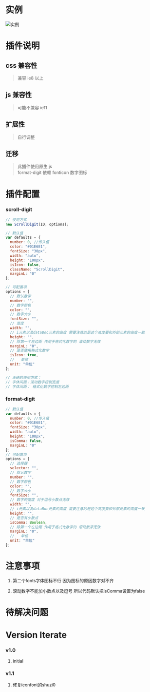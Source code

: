 # 实例

![实例](./example.jpg)

# 插件说明

## css 兼容性

> 兼容 ie8 以上

## js 兼容性

> 可能不兼容 ie11

## 扩展性

> 自行调整

## 迁移

> 此插件使用原生 js  
> format-digit 依赖 fonticon 数字图标

# 插件配置

### scroll-digit

```js
// 使用方式
new ScrollDigit(ID, options);

// 默认值
var defaults = {
  number: 0, //传入值
  color: "#01E6E1",
  fontSize: "30px",
  width: "auto",
  height: "100px",
  isIcon: false,
  className: "ScrollDigit",
  marginL: "0"
};

// 可配置项
options = {
  // 默认数字
  number: "",
  // 数字颜色
  color: "",
  // 数字大小
  fontSize: "",
  // 宽度
  width: "",
  // i元素以及dataBoc元素的高度 需要注意的是这个高度要和外部元素的高度一致
  height: "",
  // 除第一个左边距 作用于格式化数字的 滚动数字无效
  marginL: "0",
  // 是否使用格式化数字
  isIcon: true,
  //   单位
  unit: "单位"
};

// 正确的使用方式：
// 字体间距：滚动数字控制宽度
// 字体间距： 格式化数字控制左边距
```

### format-digit

```js
// 默认值
var defaults = {
  number: 0, //传入值
  color: "#01E6E1",
  fontSize: "30px",
  width: "auto",
  height: "100px",
  isComma: false,
  marginL: "0"
};
// 可配置项
options = {
  // 选择器
  selector: "",
  // 默认数字
  number: "",
  // 数字颜色
  color: "",
  // 数字大小
  fontSize: "",
  // 数字的宽度 对于逗号小数点无效
  width: "",
  // i元素以及dataBoc元素的高度 需要注意的是这个高度要和外部元素的高度一致
  height: "",
  // 是否有小数点
  isComma: Boolean,
  // 除第一个左边距 作用于格式化数字的 滚动数字无效
  marginL: "0",
  //   单位
  unit: "单位"
};
```

# 注意事项

1. 第二个fonts字体图标不行 因为图标的原因数字对不齐

2. 滚动数字不能加小数点以及逗号  所以代码默认把isComma设置为false



# 待解决问题


# Version Iterate

### v1.0
1. initial

### v1.1
1. 修复iconfont的shuzi0
